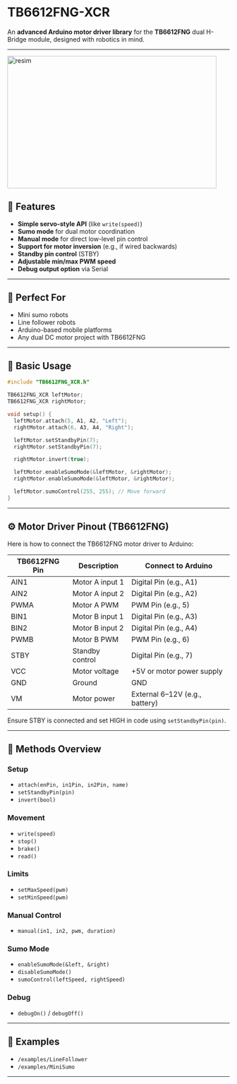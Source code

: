 # TB6612FNG-XCR

An **advanced Arduino motor driver library** for the **TB6612FNG** dual H-Bridge module, designed with robotics in mind.

---
<img width="474" height="300" alt="resim" src="https://github.com/user-attachments/assets/e95805ed-e5d3-499c-ba24-f7f5ab32134b" />

## 🚀 Features

* **Simple servo-style API** (like `write(speed)`)
* **Sumo mode** for dual motor coordination
* **Manual mode** for direct low-level pin control
* **Support for motor inversion** (e.g., if wired backwards)
* **Standby pin control** (STBY)
* **Adjustable min/max PWM speed**
* **Debug output option** via Serial

---

## 🤖 Perfect For

* Mini sumo robots
* Line follower robots
* Arduino-based mobile platforms
* Any dual DC motor project with TB6612FNG

---


## 🧠 Basic Usage

```cpp
#include "TB6612FNG_XCR.h"

TB6612FNG_XCR leftMotor;
TB6612FNG_XCR rightMotor;

void setup() {
  leftMotor.attach(5, A1, A2, "Left");
  rightMotor.attach(6, A3, A4, "Right");

  leftMotor.setStandbyPin(7);
  rightMotor.setStandbyPin(7);

  rightMotor.invert(true);

  leftMotor.enableSumoMode(&leftMotor, &rightMotor);
  rightMotor.enableSumoMode(&leftMotor, &rightMotor);

  leftMotor.sumoControl(255, 255); // Move forward
}
```

---

## ⚙️ Motor Driver Pinout (TB6612FNG)

Here is how to connect the TB6612FNG motor driver to Arduino:

| TB6612FNG Pin | Description     | Connect to Arduino             |
| ------------- | --------------- | ------------------------------ |
| AIN1          | Motor A input 1 | Digital Pin (e.g., A1)         |
| AIN2          | Motor A input 2 | Digital Pin (e.g., A2)         |
| PWMA          | Motor A PWM     | PWM Pin (e.g., 5)              |
| BIN1          | Motor B input 1 | Digital Pin (e.g., A3)         |
| BIN2          | Motor B input 2 | Digital Pin (e.g., A4)         |
| PWMB          | Motor B PWM     | PWM Pin (e.g., 6)              |
| STBY          | Standby control | Digital Pin (e.g., 7)          |
| VCC           | Motor voltage   | +5V or motor power supply      |
| GND           | Ground          | GND                            |
| VM            | Motor power     | External 6–12V (e.g., battery) |

Ensure STBY is connected and set HIGH in code using `setStandbyPin(pin)`.

---

## 🧰 Methods Overview

### Setup

* `attach(enPin, in1Pin, in2Pin, name)`
* `setStandbyPin(pin)`
* `invert(bool)`

### Movement

* `write(speed)`
* `stop()`
* `brake()`
* `read()`

### Limits

* `setMaxSpeed(pwm)`
* `setMinSpeed(pwm)`

### Manual Control

* `manual(in1, in2, pwm, duration)`

### Sumo Mode

* `enableSumoMode(&left, &right)`
* `disableSumoMode()`
* `sumoControl(leftSpeed, rightSpeed)`

### Debug

* `debugOn()` / `debugOff()`

---

## 🧪 Examples

* `/examples/LineFollower`
* `/examples/MiniSumo`

---



